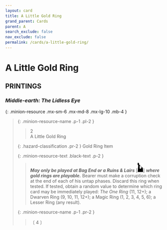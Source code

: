 ```yaml
---
layout: card
title: A Little Gold Ring
grand_parent: Cards
parent: A
search_exclude: false
nav_exclude: false
permalink: /cards/a-little-gold-ring/
---
```


# A Little Gold Ring


## PRINTINGS


### _Middle-earth: The Lidless Eye_

{: .minion-resource .mx-sm-6 .mx-md-8 .mx-lg-10 .mb-4 }
> {: .minion-resource-name .p-1 .pl-2 }
> > <div class="hazard-mp">2</div>
> > <div class="card-name">A Little Gold Ring</div>
>
> {: .hazard-classification .pr-2 }
> Gold Ring Item
>
> {: .minion-resource-text .black-text .p-2 }
> > ***May only be played at Bag End or a Ruins & Lairs*** <nobr>[<img src="/assets/images/ruinlair.svg">]</nobr> ***where gold rings are playable.*** Bearer must make a corruption check at the end of each of his untap phases. Discard this ring when tested. If tested, obtain a random value to determine which ring card may be immediately played: _The One Ring_ (11, 12+); a Dwarven Ring (9, 10, 11, 12+); a Magic Ring (1, 2, 3, 4, 5, 6); a Lesser Ring (any result). 
> 
> {: .minion-resource-name .p-1 .pr-2 }
> > <div class="card-shield"></div>
> > <div class="card-corruption-white">〔 4 〕</div>
